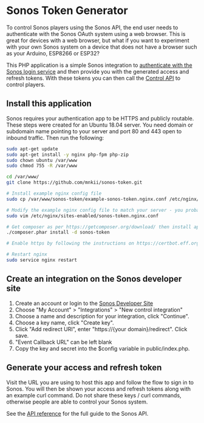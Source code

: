 # Sonos Token Generator

To control Sonos players using the Sonos API, the end user needs to authenticate with the Sonos OAuth system using a web browser. This is great
for devices with a web browser, but what if you want to experiment with your own Sonos system on a device that
does not have a browser such as your Arduino, ESP8266 or ESP32?

This PHP application is a simple Sonos integration to [authenticate with the Sonos login service](https://developer.sonos.com/build/direct-control/authorize/) and then provide you with the generated access and refresh tokens.
With these tokens you can then call the [Control API](https://developer.sonos.com/reference/control-api/) to control
players.

## Install this application

Sonos requires your authentication app to be HTTPS and publicly routable. These steps were created for an Ubuntu 18.04
server. You need domain or subdomain name pointing to your server and port 80 and 443 open to inbound traffic. Then run
the following:

```bash
sudo apt-get update
sudo apt-get install -y nginx php-fpm php-zip
sudo chown ubuntu /var/www
sudo chmod 755 -R /var/www

cd /var/www/
git clone https://github.com/mnkii/sonos-token.git

# Install example nginx config file
sudo cp /var/www/sonos-token/example-sonos-token.nginx.conf /etc/nginx/sites-enabled/sonos-token.nginx.conf

# Modify the example nginx config file to match your server - you probably want to at least change server_name
sudo vim /etc/nginx/sites-enabled/sonos-token.nginx.conf

# Get composer as per https://getcomposer.org/download/ then install app dependencies
./composer.phar install -d sonos-token

# Enable https by following the instructions on https://certbot.eff.org

# Restart nginx
sudo service nginx restart
```

## Create an integration on the Sonos developer site

1. Create an account or login to the [Sonos Developer Site](https://developer.sonos.com)
2. Choose "My Account" > "Integrations" > "New control integration"
3. Choose a name and description for your integration, click "Continue".
4. Choose a key name, click "Create key".
6. Click "Add redirect URI", enter "https://{your domain}/redirect". Click save.
7. "Event Callback URL" can be left blank
7. Copy the key and secret into the $config variable in public/index.php.

## Generate your access and refresh token

Visit the URL you are using to host this app and follow the flow to sign in to Sonos. You will then be shown your access
and refresh tokens along with an example curl command. Do not share these keys / curl commands, otherwise people are
able to control your Sonos system.

See the [API reference](https://developer.sonos.com/reference/) for the full guide to the Sonos API.
